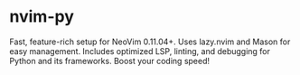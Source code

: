 # nvim-py
Fast, feature-rich setup for NeoVim 0.11.04+. Uses lazy.nvim and Mason for easy management. Includes optimized LSP, linting, and debugging for Python and its frameworks. Boost your coding speed!
